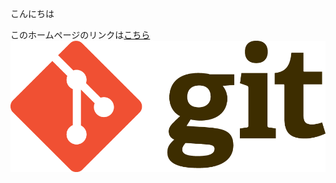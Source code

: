 こんにちは

このホームページのリンクは[こちら](https://github.com/TakumaUkekura/SamplePages.git)
![git_logo](./Git-Logo.png)